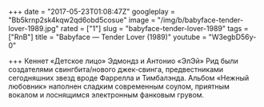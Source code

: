 +++
date = "2017-05-23T01:08:47Z"
googleplay = "Bb5krnp2sk4kqw2qd6obd5cosue"
image = "/img/b/babyface-tender-lover-1989.jpg"
rated = ["1"]
slug = "babyface-tender-lover-1989"
tags = ["RnB"]
title = "Babyface — Tender Lover (1989)"
youtube = "W3egbD56y-0"

+++
Кеннет «Детское лицо» Эдмондз и Антонио «ЭлЭй» Рид были создателями свингбита/нового джек-свинга, предвестниками сегодняшних звезд вроде Фаррелла и Тимбалэнда. Альбом «Нежный любовник» наполнен сладким современным соулом, приятным вокалом и лоснящимся электронным фанковым грувом.
